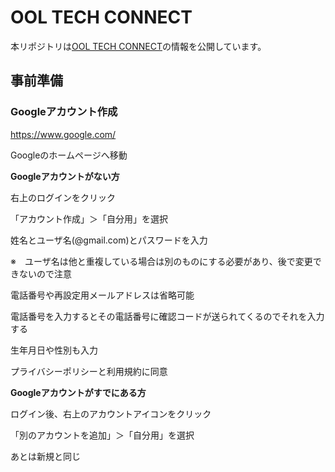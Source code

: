# OOL TECH CONNECT

本リポジトリは[OOL TECH CONNECT](https://www.okinawaopenlabs.org/ooltechconnect)の情報を公開しています。

## 事前準備

### Googleアカウント作成

<https://www.google.com/>

Googleのホームページへ移動

**Googleアカウントがない方**

右上のログインをクリック

「アカウント作成」＞「自分用」を選択

姓名とユーザ名(@gmail.com)とパスワードを入力

※　ユーザ名は他と重複している場合は別のものにする必要があり、後で変更できないので注意

電話番号や再設定用メールアドレスは省略可能

電話番号を入力するとその電話番号に確認コードが送られてくるのでそれを入力する

生年月日や性別も入力

プライバシーポリシーと利用規約に同意

**Googleアカウントがすでにある方**

ログイン後、右上のアカウントアイコンをクリック

「別のアカウントを追加」＞「自分用」を選択

あとは新規と同じ

